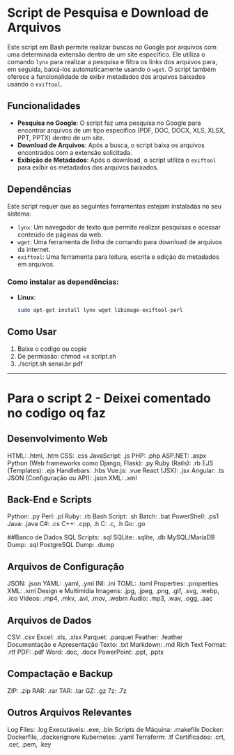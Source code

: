 # Script de Pesquisa e Download de Arquivos

Este script em Bash permite realizar buscas no Google por arquivos com uma determinada extensão dentro de um site específico. Ele utiliza o comando `lynx` para realizar a pesquisa e filtra os links dos arquivos para, em seguida, baixá-los automaticamente usando o `wget`. O script também oferece a funcionalidade de exibir metadados dos arquivos baixados usando o `exiftool`.

## Funcionalidades

- **Pesquisa no Google**: O script faz uma pesquisa no Google para encontrar arquivos de um tipo específico (PDF, DOC, DOCX, XLS, XLSX, PPT, PPTX) dentro de um site.
- **Download de Arquivos**: Após a busca, o script baixa os arquivos encontrados com a extensão solicitada.
- **Exibição de Metadados**: Após o download, o script utiliza o `exiftool` para exibir os metadados dos arquivos baixados.

## Dependências

Este script requer que as seguintes ferramentas estejam instaladas no seu sistema:

- `lynx`: Um navegador de texto que permite realizar pesquisas e acessar conteúdo de páginas da web.
- `wget`: Uma ferramenta de linha de comando para download de arquivos da internet.
- `exiftool`: Uma ferramenta para leitura, escrita e edição de metadados em arquivos.

### Como instalar as dependências:

- **Linux**:
    ```bash
    sudo apt-get install lynx wget libimage-exiftool-perl
    ```

## Como Usar
1. Baixe o codigo ou copie
2. De permissão: chmod +x script.sh
3. ./script.sh senai.br pdf


--------------------------------------------------------------------------------------------------------------

# Para o script 2 - Deixei comentado no codigo oq faz

## Desenvolvimento Web
HTML: .html, .htm
CSS: .css
JavaScript: .js
PHP: .php
ASP.NET: .aspx
Python (Web frameworks como Django, Flask): .py
Ruby (Rails): .rb
EJS (Templates): .ejs
Handlebars: .hbs
Vue.js: .vue
React (JSX): .jsx
Angular: .ts
JSON (Configuração ou API): .json
XML: .xml


## Back-End e Scripts
Python: .py
Perl: .pl
Ruby: .rb
Bash Script: .sh
Batch: .bat
PowerShell: .ps1
Java: .java
C#: .cs
C++: .cpp, .h
C: .c, .h
Go: .go

##Banco de Dados
SQL Scripts: .sql
SQLite: .sqlite, .db
MySQL/MariaDB Dump: .sql
PostgreSQL Dump: .dump

## Arquivos de Configuração
JSON: .json
YAML: .yaml, .yml
INI: .ini
TOML: .toml
Properties: .properties
XML: .xml
Design e Multimídia
Imagens: .jpg, .jpeg, .png, .gif, .svg, .webp, .ico
Vídeos: .mp4, .mkv, .avi, .mov, .webm
Áudio: .mp3, .wav, .ogg, .aac

## Arquivos de Dados
CSV: .csv
Excel: .xls, .xlsx
Parquet: .parquet
Feather: .feather
Documentação e Apresentação
Texto: .txt
Markdown: .md
Rich Text Format: .rtf
PDF: .pdf
Word: .doc, .docx
PowerPoint: .ppt, .pptx


## Compactação e Backup
ZIP: .zip
RAR: .rar
TAR: .tar
GZ: .gz
7z: .7z


## Outros Arquivos Relevantes
Log Files: .log
Executáveis: .exe, .bin
Scripts de Máquina: .makefile
Docker: Dockerfile, .dockerignore
Kubernetes: .yaml
Terraform: .tf
Certificados: .crt, .cer, .pem, .key
